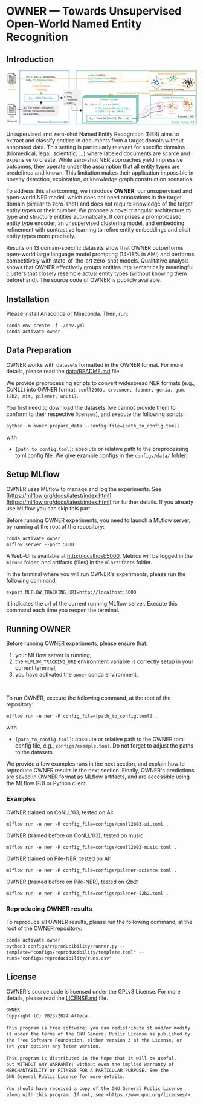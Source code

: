 # OWNER — Towards Unsupervised Open-World Named Entity Recognition

## Introduction

![Overall architecture of OWNER](assets/fig-model.png)

Unsupervised and zero-shot Named Entity Recognition (NER) aims to extract and classify entities in documents from a target domain without annotated data.
This setting is particularly relevant for specific domains (biomedical, legal, scientific, ...) where labeled documents are scarce and expensive to create.
While zero-shot NER approaches yield impressive outcomes, they operate under the assumption that all entity types are predefined and known.
This limitation makes their application impossible in novelty detection, exploration, or knowledge graph construction scenarios.

To address this shortcoming, we introduce **OWNER**, our unsupervised and open-world NER model, which does not need annotations in the target domain (similar to zero-shot) and does not require knowledge of the target entity types or their number.
We propose a novel triangular architecture to type and structure entities automatically.
It comprises a prompt-based entity type encoder, an unsupervised clustering model, and embedding refinement with contrastive learning to refine entity embeddings and elicit entity types more precisely.

Results on 13 domain-specific datasets show that OWNER outperforms open-world large language model prompting (14-18% in AMI) and performs competitively with state-of-the-art zero-shot models.
Qualitative analysis shows that OWNER effectively groups entities into semantically meaningful clusters that closely resemble actual entity types (without knowing them beforehand).
The source code of OWNER is publicly available.

## Installation

Please install Anaconda or Miniconda. Then, run:

```shell
conda env create -f ./env.yml
conda activate owner
```

## Data Preparation

OWNER works with datasets formatted in the OWNER format.
For more details, please read the [data/README.md](data/README.md) file.

We provide preprocessing scripts to convert widespread NER formats (e.g., CoNLL) into OWNER format: `conll2003, crossner, fabner, genia, gum, i2b2, mit, pilener, wnut17`.

You first need to download the datasets (we cannot provide them to conform to their respective licenses), and execute the following scripts:

```shell
python -m owner.prepare_data --config-file=[path_to_config.toml]
```

with

- `[path_to_config.toml]`: absolute or relative path to the preprocessing toml config file. We give example configs in the `configs/data/` folder.

## Setup MLflow

OWNER uses MLflow to manage and log the experiments.
See [https://mlflow.org/docs/latest/index.html](https://mlflow.org/docs/latest/index.html) for further details.
If you already use MLflow you can skip this part.

Before running OWNER experiments, you need to launch a MLflow server, by running at the root of the repository:

```shell
conda activate owner
mlflow server --port 5000
```

A Web-UI is available at [http://localhost:5000](http://localhost:5000).
Metrics will be logged in the `mlruns` folder, and artifacts (files) in the `mlartifacts` folder.

In the terminal where you will run OWNER's experiments, please run the following command:

```shell
export MLFLOW_TRACKING_URI=http://localhost:5000
```

It indicates the url of the current running MLflow server.
Execute this command each time you reopen the terminal.

## Running OWNER

Before running OWNER experiments, please ensure that:

1. your MLflow server is running;
2. the `MLFLOW_TRACKING_URI` environment variable is correctly setup in your current terminal;
3. you have activated the `owner` conda environment.

<br/>

To run OWNER, execute the following command, at the root of the repository:

```
mlflow run -e ner -P config_file=[path_to_config.toml] .
```

with

- `[path_to_config.toml]`: absolute or relative path to the OWNER toml config file, e.g., `configs/example.toml`. Do not forget to adjust the paths to the datasets.

We provide a few examples runs in the next section, and explain how to reproduce OWNER results in the next section. Finally, OWNER's predictions are saved in OWNER format as MLflow artifacts, and are accessible using the MLflow GUI or Python client.

### Examples

OWNER trained on CoNLL'03, tested on AI:

```shell
mlflow run -e ner -P config_file=configs/conll2003-ai.toml .
```

OWNER (trained before on CoNLL'03), tested on music:

```shell
mlflow run -e ner -P config_file=configs/conll2003-music.toml .
```

OWNER trained on Pile-NER, tested on AI:

```shell
mlflow run -e ner -P config_file=configs/pilener-science.toml .
```

OWNER (trained before on Pile-NER), tested on i2b2:

```shell
mlflow run -e ner -P config_file=configs/pilener-i2b2.toml .
```

### Reproducing OWNER results

To reproduce all OWNER results, please run the following command, at the root of the OWNER repository:

```shell
conda activate owner
python3 configs/reproducibility/runner.py --template="configs/reproducibility/template.toml" --runs="configs/reproducibility/runs.csv"
```

## License

OWNER's source code is licensed under the GPLv3 License.
For more details, please read the [LICENSE.md](LICENSE.md) file.

```
OWNER
Copyright (C) 2023-2024 Alteca.

This program is free software: you can redistribute it and/or modify
it under the terms of the GNU General Public License as published by
the Free Software Foundation, either version 3 of the License, or
(at your option) any later version.

This program is distributed in the hope that it will be useful,
but WITHOUT ANY WARRANTY; without even the implied warranty of
MERCHANTABILITY or FITNESS FOR A PARTICULAR PURPOSE. See the
GNU General Public License for more details.

You should have received a copy of the GNU General Public License
along with this program. If not, see <https://www.gnu.org/licenses/>.
```